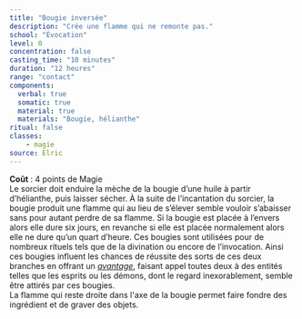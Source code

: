 ```yaml
---
title: "Bougie inversée"
description: "Crée une flamme qui ne remonte pas."
school: "Évocation"
level: 0
concentration: false
casting_time: "10 minutes"
duration: "12 heures"
range: "contact"
components:
  verbal: true
  somatic: true
  material: true
  materials: "Bougie, hélianthe"
ritual: false
classes:
    - magie
source: Elric
---
```

**Coût** : 4 points de Magie  
Le sorcier doit enduire la mèche de la bougie d’une huile à partir d’hélianthe, puis laisser sécher. À la suite de l’incantation du sorcier, la bougie produit une flamme qui au lieu de s’élever semble vouloir s’abaisser sans pour autant perdre de sa flamme. Si la bougie est placée à l’envers alors elle dure six jours, en revanche si elle est placée normalement alors elle ne dure qu’un quart d’heure. Ces bougies sont utilisées pour de nombreux rituels tels que de la divination ou encore de l’invocation. Ainsi ces bougies influent les chances de réussite des sorts de ces deux branches en offrant un [_avantage_](/utiliser-les-caracteristiques/#avantage-et-desavantage), faisant appel toutes deux à des entités telles que les esprits ou les démons, dont le regard inexorablement, semble être attirés par ces bougies.  
La flamme qui reste droite dans l'axe de la bougie permet faire fondre des ingrédient et de graver des objets.   
